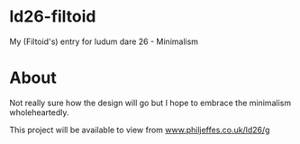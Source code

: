 ld26-filtoid
============

My (Filtoid's) entry for ludum dare 26 - Minimalism

About
=====

Not really sure how the design will go but I hope to embrace the minimalism wholeheartedly.

This project will be available to view from www.philjeffes.co.uk/ld26/g
